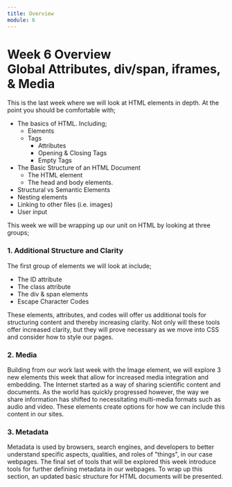 ```yaml
---
title: Overview
module: 6
---
```


# Week 6 Overview<br />Global Attributes, div/span, iframes, & Media

This is the last week where we will look at HTML elements in depth. At the point you should be comfortable with;

- The basics of HTML. Including;
    - Elements
    - Tags
        - Attributes
        - Opening & Closing Tags
        - Empty Tags
- The Basic Structure of an HTML Document
    - The HTML element
    - The head and body elements.
- Structural vs Semantic Elements
- Nesting elements
- Linking to other files (i.e. images)
- User input

This week we will be wrapping up our unit on HTML by looking at three groups;

### 1. Additional Structure and Clarity

The first group of elements we will look at include;

- The ID attribute
- The class attribute
- The div & span elements
- Escape Character Codes

These elements, attributes, and codes will offer us additional tools for structuring content and thereby increasing clarity. Not only will these tools offer increased clarity, but they will prove necessary as we move into CSS and consider how to style our pages.

### 2. Media

Building from our work last week with the Image element, we will explore 3 new elements this week that allow for increased media integration and embedding. The Internet started as a way of sharing scientific content and documents. As the world has quickly progressed however, the way we share information has shifted to necessitating multi-media formats such as audio and video. These elements create options for how we can include this content in our sites.

### 3. Metadata

Metadata is used by browsers, search engines, and developers to better understand specific aspects, qualities, and roles of "things", in our case webpages. The final set of tools that will be explored this week introduce tools for further defining metadata in our webpages. To wrap up this section, an updated basic structure for HTML documents will be presented.
